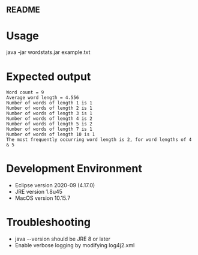 ## README


# Usage

java -jar wordstats.jar example.txt


# Expected output

```
Word count = 9
Average word length = 4.556
Number of words of length 1 is 1
Number of words of length 2 is 1
Number of words of length 3 is 1
Number of words of length 4 is 2
Number of words of length 5 is 2
Number of words of length 7 is 1
Number of words of length 10 is 1
The most frequently occurring word length is 2, for word lengths of 4 & 5
```


# Development Environment

* Eclipse version 2020-09 (4.17.0)
* JRE version 1.8u45
* MacOS version 10.15.7


# Troubleshooting

* java --version should be JRE 8 or later
* Enable verbose logging by modifying log4j2.xml
